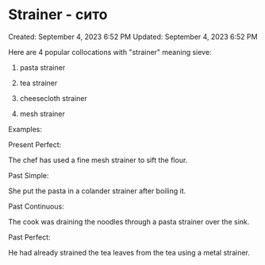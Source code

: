 # Strainer - сито

Created: September 4, 2023 6:52 PM
Updated: September 4, 2023 6:52 PM

Here are 4 popular collocations with "strainer" meaning sieve:

1. pasta strainer

2. tea strainer

3. cheesecloth strainer

4. mesh strainer

Examples:

Present Perfect:

The chef has used a fine mesh strainer to sift the flour.

Past Simple:

She put the pasta in a colander strainer after boiling it.

Past Continuous:

The cook was draining the noodles through a pasta strainer over the sink.

Past Perfect:

He had already strained the tea leaves from the tea using a metal strainer.